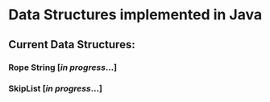 # Data Structures implemented in Java
## Current Data Structures:
### Rope String [*in progress*...]
### SkipList [*in progress*...]

